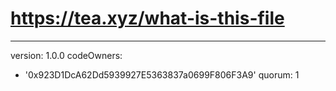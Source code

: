 # https://tea.xyz/what-is-this-file
---
version: 1.0.0
codeOwners:
  - '0x923D1DcA62Dd5939927E5363837a0699F806F3A9'
quorum: 1
